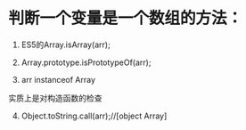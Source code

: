 # 判断一个变量是一个数组的方法：

1. ES5的Array.isArray(arr);

2. Array.prototype.isPrototypeOf(arr);

3. arr instanceof Array

实质上是对构造函数的检查

4. Object.toString.call(arr);//[object Array]
